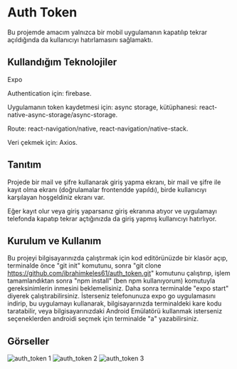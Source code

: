 # Auth Token

Bu projemde amacım yalnızca bir mobil uygulamanın kapatılıp tekrar açıldığında da kullanıcıyı hatırlamasını sağlamaktı.

## Kullandığım Teknolojiler

Expo

Authentication için: firebase.

Uygulamanın token kaydetmesi için: async storage, kütüphanesi: react-native-async-storage/async-storage.

Route: react-navigation/native, react-navigation/native-stack.

Veri çekmek için: Axios.

## Tanıtım

Projede bir mail ve şifre kullanarak giriş yapma ekranı, bir mail ve şifre ile kayıt olma ekranı (doğrulamalar frontendde yapıldı), birde kullanıcıyı karşılayan hoşgeldiniz ekranı var.

Eğer kayıt olur veya giriş yaparsanız giriş ekranına atıyor ve uygulamayı telefonda kapatıp tekrar açtığınızda da giriş yapmış kullanıcıyı hatırlıyor.

## Kurulum ve Kullanım

Bu projeyi bilgisayarınızda çalıştırmak için kod editörünüzde bir klasör açıp, terminalde önce "git init" komutunu, sonra "git clone https://github.com/ibrahimkeles61/auth_token.git" komutunu çalıştırıp, işlem tamamlandıktan sonra "npm install" (ben npm kullanıyorum) komutuyla gereksinimlerin inmesini beklemelisiniz. Daha sonra terminalde "expo start" diyerek çalıştırabilirsiniz. İsterseniz telefonunuza expo go uygulamasını indirip, bu uygulamayı kullanarak, bilgisayarınızda terminaldeki kare kodu taratabilir, veya bilgisayarınızdaki Android Emülatörü kullanmak isterseniz seçeneklerden androidi seçmek için terminalde "a" yazabilirsiniz.

## Görseller

![auth_token 1](https://firebasestorage.googleapis.com/v0/b/ibrahimkeles.appspot.com/o/projectPics%2Fauth_token%201.jpg?alt=media&token=1adaf1b0-f8d4-464c-9118-a00bb10d0399) ![auth_token 2](https://firebasestorage.googleapis.com/v0/b/ibrahimkeles.appspot.com/o/projectPics%2Fauth_token%202.jpg?alt=media&token=2eea6571-0d6c-4586-a931-e283c378fd38) ![auth_token 3](https://firebasestorage.googleapis.com/v0/b/ibrahimkeles.appspot.com/o/projectPics%2Fauth_token%203.jpg?alt=media&token=98d5a4c6-1d58-4603-850a-f984ae7e0436)



